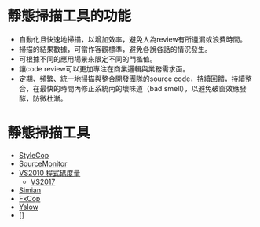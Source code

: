 # 靜態掃描工具的功能

* 自動化且快速地掃描，以增加效率，避免人為review有所遺漏或浪費時間。
* 掃描的結果數據，可當作客觀標準，避免各說各話的情況發生。
* 可根據不同的應用場景來限定不同的門檻值。
* 讓code review可以更加專注在商業邏輯與業務需求面。
* 定期、頻繁、統一地掃描與整合開發團隊的source code，持續回饋，持續整合，在最快的時間內修正系統內的壞味道（bad smell），以避免破窗效應發酵，防微杜漸。

# 靜態掃描工具

* [StyleCop](https://dotblogs.com.tw/hatelove/archive/2011/12/22/introducing-stylecop.aspx)
* [SourceMonitor](https://dotblogs.com.tw/hatelove/archive/2010/02/10/sourcemonitor.aspx)
* [VS2010 程式碼度量](https://dotblogs.com.tw/hatelove/archive/2011/12/12/visual-studio-2010-code-metrics-introduction.aspx) 
    * [VS2017](https://msdn.microsoft.com/zh-tw/library/hh441480.aspx)
* [Simian](https://dotblogs.com.tw/hatelove/archive/2011/12/07/how-to-find-duplicate-code-by-simian.aspx)
* [FxCop](https://dotblogs.com.tw/hatelove/archive/2011/12/18/introducing-fxcop-and-vs2010-static-code-analysis-tool.aspx)
* [Yslow]()
* []